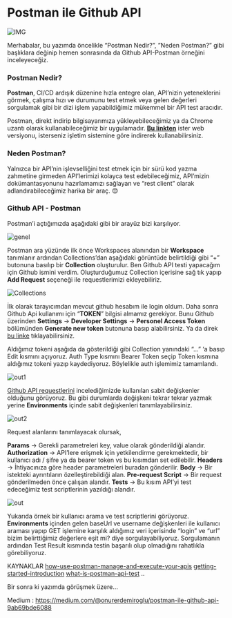 # Postman ile Github API

![IMG](https://miro.medium.com/max/700/1*ToucMsu-Zq3G-DiwTG8JpQ.png)

Merhabalar, bu yazımda öncelikle “Postman Nedir?”, ”Neden Postman?” gibi başlıklara değinip hemen sonrasında da Github API-Postman örneğini inceleyeceğiz.

### Postman Nedir?
**Postman**, CI/CD ardışık düzenine hızla entegre olan, API’nizin yeteneklerini görmek, çalışma hızı ve durumunu test etmek veya gelen değerleri sorgulamak gibi bir dizi işlem yapabildiğimiz mükemmel bir API test aracıdır.

Postman, direkt indirip bilgisayarımıza yükleyebileceğimiz ya da Chrome uzantı olarak kullanabileceğimiz bir uygulamadır. **[Bu linkten](https://www.postman.com/downloads/)** ister web versiyonu, isterseniz işletim sistemine göre indirerek kullanabilirsiniz.

### Neden Postman?

Yalnızca bir API’nin işlevselliğini test etmek için bir sürü kod yazma zahmetine girmeden API’lerimizi kolayca test edebileceğimiz, API’mizin dokümantasyonunu hazırlamamızı sağlayan ve “rest client” olarak adlandırabileceğimiz harika bir araç. 😊

### Github API - Postman

Postman’i açtığımızda aşağıdaki gibi bir arayüz bizi karşılıyor.

![genel](https://user-images.githubusercontent.com/35347777/144523571-d7e3dbdb-2238-4a09-a24c-4ad4f50bc988.PNG)

Postman ara yüzünde ilk önce Workspaces alanından bir **Workspace** tanımlanır ardından Collections’dan aşağıdaki görüntüde belirtildiği gibi “+” butonuna basılıp bir **Collection** oluşturulur. Ben Github API testi yapacağım için Github ismini verdim. Oluşturduğumuz Collection içerisine sağ tık yapıp **Add Request** seçeneği ile requestlerimizi ekleyebiliriz.

![Collections](https://user-images.githubusercontent.com/35347777/144523641-66a46452-13a8-4fe0-a94f-dcca542ef92d.PNG)

İlk olarak tarayıcımdan mevcut github hesabım ile login oldum. Daha sonra Github Api kullanımı için “**TOKEN**” bilgisi almamız gerekiyor. Bunu Github üzerinden **Settings** → **Developer Settings** → **Personel Access Token** bölümünden **Generate new token** butonuna basıp alabilirsiniz. Ya da direk [bu linke](https://github.com/settings/tokens) tıklayabilirsiniz.

Aldığımız tokeni aşağıda da gösterildiği gibi Collection yanındaki “…” ‘a basıp Edit kısmını açıyoruz. Auth Type kısmını Bearer Token seçip Token kısmına aldığımız tokeni yazıp kaydediyoruz. Böylelikle auth işlemimiz tamamlandı.


![out1](https://user-images.githubusercontent.com/35347777/144523755-0f43f97d-d449-40bf-b9fa-8ad45d192ee9.gif)

[Github API requestlerini](https://docs.github.com/en/rest) incelediğimizde kullanılan sabit değişkenler olduğunu görüyoruz. Bu gibi durumlarda değişkeni tekrar tekrar yazmak yerine **Environments** içinde sabit değişkenleri tanımlayabilirsiniz.

![out2](https://user-images.githubusercontent.com/35347777/144523833-fc66db91-aadb-4e0e-badf-05ec58e3868b.gif)

Request alanlarını tanımlayacak olursak,

**Params** → Gerekli parametreleri key, value olarak gönderildiği alandır.
**Authorization** → API’lere erişmek için yetkilendirme gerekmektedir, bir kullanıcı adı / şifre ya da bearer token vs bu kısımdan set edilebilir.
**Headers** → İhtiyacınıza göre header parametreleri buradan gönderilir.
**Body** → Bir istekteki ayrıntıların özelleştirebildiği alan.
**Pre-request Script** → Bir request gönderilmeden önce çalışan alandır.
**Tests** → Bu kısım API’yi test edeceğimiz test scriptlerinin yazıldığı alandır.

![out](https://user-images.githubusercontent.com/35347777/144523903-19eee3c3-1649-4cfe-bb81-a51e0fd807f0.gif)

Yukarıda örnek bir kullanıcı arama ve test scriptlerini görüyoruz. **Environments** içinden gelen baseUrl ve username değişkenleri ile kullanıcı araması yapıp GET işlemine karşılık aldığımız veri içerisinde “login” ve “url” bizim belirttiğimiz değerlere eşit mi? diye sorgulayabiliyoruz.
Sorgulamanın ardından Test Result kısmında testin başarılı olup olmadığını rahatlıkla görebiliyoruz.

KAYNAKLAR
[how-use-postman-manage-and-execute-your-apis](https://www.blazemeter.com/blog/how-use-postman-manage-and-execute-your-apis)
[getting-started-introduction](https://learning.postman.com/docs/getting-started/introduction/)
[what-is-postman-api-test](https://www.encora.com/insights/what-is-postman-api-test)
..

Bir sonra ki yazımda görüşmek üzere…


Medium : 
https://medium.com/@onurerdemiroglu/postman-ile-github-api-9ab69bde6088